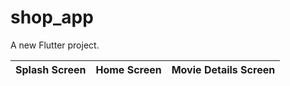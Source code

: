 # shop_app

A new Flutter project.

|  Splash Screen         |   Home Screen             |  Movie Details Screen              
------------------------:|:-------------------------:|:-------------------------:
